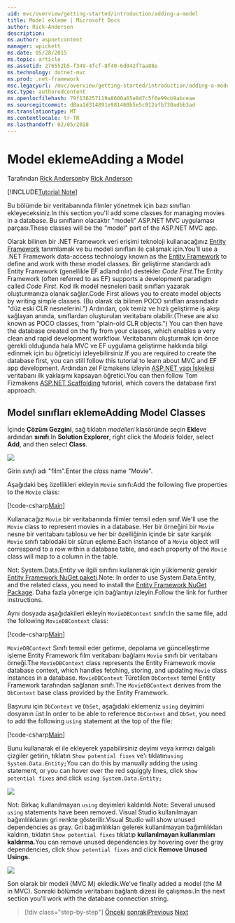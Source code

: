 ```yaml
---
uid: mvc/overview/getting-started/introduction/adding-a-model
title: Model ekleme | Microsoft Docs
author: Rick-Anderson
description: 
ms.author: aspnetcontent
manager: wpickett
ms.date: 05/28/2015
ms.topic: article
ms.assetid: 276552b5-f349-4fcf-8f40-6d042f7aa88e
ms.technology: dotnet-mvc
ms.prod: .net-framework
msc.legacyurl: /mvc/overview/getting-started/introduction/adding-a-model
msc.type: authoredcontent
ms.openlocfilehash: 79f136257119a8600a65e8d7c5f6e99cb9abceae
ms.sourcegitcommit: d8aa1d314891e981460b5e5c912afb730adbb3ad
ms.translationtype: MT
ms.contentlocale: tr-TR
ms.lasthandoff: 02/05/2018
---
```

<a name="adding-a-model"></a><span data-ttu-id="c9f3d-102">Model ekleme</span><span class="sxs-lookup"><span data-stu-id="c9f3d-102">Adding a Model</span></span>
====================
<span data-ttu-id="c9f3d-103">Tarafından [Rick Anderson](https://github.com/Rick-Anderson)</span><span class="sxs-lookup"><span data-stu-id="c9f3d-103">by [Rick Anderson](https://github.com/Rick-Anderson)</span></span>

[!INCLUDE[Tutorial Note](sample/code-location.md)]

<span data-ttu-id="c9f3d-104">Bu bölümde bir veritabanında filmler yönetmek için bazı sınıfları ekleyeceksiniz.</span><span class="sxs-lookup"><span data-stu-id="c9f3d-104">In this section you'll add some classes for managing movies in a database.</span></span> <span data-ttu-id="c9f3d-105">Bu sınıfların olacaktır &quot;modeli&quot; ASP.NET MVC uygulaması parçası.</span><span class="sxs-lookup"><span data-stu-id="c9f3d-105">These classes will be the &quot;model&quot; part of the ASP.NET MVC app.</span></span>

<span data-ttu-id="c9f3d-106">Olarak bilinen bir .NET Framework veri erişimi teknoloji kullanacağınız [Entity Framework](https://docs.microsoft.com/ef/) tanımlamak ve bu modeli sınıfları ile çalışmak için.</span><span class="sxs-lookup"><span data-stu-id="c9f3d-106">You'll use a .NET Framework data-access technology known as the [Entity Framework](https://docs.microsoft.com/ef/) to define and work with these model classes.</span></span> <span data-ttu-id="c9f3d-107">Bir geliştirme standardı adlı Entity Framework (genellikle EF adlandırılır) destekler *Code First*.</span><span class="sxs-lookup"><span data-stu-id="c9f3d-107">The Entity Framework (often referred to as EF) supports a development paradigm called *Code First*.</span></span> <span data-ttu-id="c9f3d-108">Kod ilk model nesneleri basit sınıfları yazarak oluşturmanıza olanak sağlar.</span><span class="sxs-lookup"><span data-stu-id="c9f3d-108">Code First allows you to create model objects by writing simple classes.</span></span> <span data-ttu-id="c9f3d-109">(Bu olarak da bilinen POCO sınıfları arasındadır &quot;düz eski CLR nesnelerini.&quot;) Ardından, çok temiz ve hızlı geliştirme iş akışı sağlayan anında, sınıflardan oluşturulan veritabanı olabilir.</span><span class="sxs-lookup"><span data-stu-id="c9f3d-109">(These are also known as POCO classes, from &quot;plain-old CLR objects.&quot;) You can then have the database created on the fly from your classes, which enables a very clean and rapid development workflow.</span></span> <span data-ttu-id="c9f3d-110">Veritabanını oluşturmak için önce gerekli olduğunda hala MVC ve EF uygulama geliştirme hakkında bilgi edinmek için bu öğreticiyi izleyebilirsiniz.</span><span class="sxs-lookup"><span data-stu-id="c9f3d-110">If you are required to create the database first, you can still follow this tutorial to learn about MVC and EF app development.</span></span> <span data-ttu-id="c9f3d-111">Ardından zel Fizmakens izleyin [ASP.NET yapı İskelesi](xref:visual-studio/overview/2013/aspnet-scaffolding-overview) veritabanı ilk yaklaşımı kapsayan öğretici.</span><span class="sxs-lookup"><span data-stu-id="c9f3d-111">You can then follow Tom Fizmakens [ASP.NET Scaffolding](xref:visual-studio/overview/2013/aspnet-scaffolding-overview) tutorial, which covers the database first approach.</span></span>

## <a name="adding-model-classes"></a><span data-ttu-id="c9f3d-112">Model sınıfları ekleme</span><span class="sxs-lookup"><span data-stu-id="c9f3d-112">Adding Model Classes</span></span>

<span data-ttu-id="c9f3d-113">İçinde **Çözüm Gezgini**, sağ tıklatın *modelleri* klasöründe seçin **Ekle**ve ardından **sınıfı**.</span><span class="sxs-lookup"><span data-stu-id="c9f3d-113">In **Solution Explorer**, right click the *Models* folder, select **Add**, and then select **Class**.</span></span>

![](adding-a-model/_static/image1.png)

<span data-ttu-id="c9f3d-114">Girin *sınıfı* adı &quot;film&quot;.</span><span class="sxs-lookup"><span data-stu-id="c9f3d-114">Enter the *class* name &quot;Movie&quot;.</span></span>

<span data-ttu-id="c9f3d-115">Aşağıdaki beş özellikleri ekleyin `Movie` sınıfı:</span><span class="sxs-lookup"><span data-stu-id="c9f3d-115">Add the following five properties to the `Movie` class:</span></span>

[!code-csharp[Main](adding-a-model/samples/sample1.cs)]

<span data-ttu-id="c9f3d-116">Kullanacağız `Movie` bir veritabanında filmler temsil eden sınıf.</span><span class="sxs-lookup"><span data-stu-id="c9f3d-116">We'll use the `Movie` class to represent movies in a database.</span></span> <span data-ttu-id="c9f3d-117">Her bir örneğini bir `Movie` nesne bir veritabanı tablosu ve her bir özelliğinin içinde bir satır karşılık `Movie` sınıfı tablodaki bir sütun eşleme.</span><span class="sxs-lookup"><span data-stu-id="c9f3d-117">Each instance of a `Movie` object will correspond to a row within a database table, and each property of the `Movie` class will map to a column in the table.</span></span>

<span data-ttu-id="c9f3d-118">Not: System.Data.Entity ve ilgili sınıfını kullanmak için yüklemeniz gerekir [Entity Framework NuGet paketi](https://www.nuget.org/packages/EntityFramework/).</span><span class="sxs-lookup"><span data-stu-id="c9f3d-118">Note: In order to use System.Data.Entity, and the related class, you need to install the [Entity Framework NuGet Package](https://www.nuget.org/packages/EntityFramework/).</span></span> <span data-ttu-id="c9f3d-119">Daha fazla yönerge için bağlantıyı izleyin.</span><span class="sxs-lookup"><span data-stu-id="c9f3d-119">Follow the link for further instructions.</span></span>

<span data-ttu-id="c9f3d-120">Aynı dosyada aşağıdakileri ekleyin `MovieDBContext` sınıfı:</span><span class="sxs-lookup"><span data-stu-id="c9f3d-120">In the same file, add the following `MovieDBContext` class:</span></span>

[!code-csharp[Main](adding-a-model/samples/sample2.cs?highlight=2,15-18)]

<span data-ttu-id="c9f3d-121">`MovieDBContext` Sınıfı temsil eder getirme, depolama ve güncelleştirme işleme Entity Framework film veritabanı bağlamı `Movie` sınıfı bir veritabanı örneği.</span><span class="sxs-lookup"><span data-stu-id="c9f3d-121">The `MovieDBContext` class represents the Entity Framework movie database context, which handles fetching, storing, and updating `Movie` class instances in a database.</span></span> <span data-ttu-id="c9f3d-122">`MovieDBContext` Türetilen `DbContext` temel Entity Framework tarafından sağlanan sınıfı.</span><span class="sxs-lookup"><span data-stu-id="c9f3d-122">The `MovieDBContext` derives from the `DbContext` base class provided by the Entity Framework.</span></span>

<span data-ttu-id="c9f3d-123">Başvuru için `DbContext` ve `DbSet`, aşağıdaki eklemeniz `using` deyimini dosyanın üst:</span><span class="sxs-lookup"><span data-stu-id="c9f3d-123">In order to be able to reference `DbContext` and `DbSet`, you need to add the following `using` statement at the top of the file:</span></span>

[!code-csharp[Main](adding-a-model/samples/sample3.cs)]

<span data-ttu-id="c9f3d-124">Bunu kullanarak el ile ekleyerek yapabilirsiniz deyimi veya kırmızı dalgalı çizgiler getirin, tıklatın `Show potential fixes` ve'ı tıklatın`using System.Data.Entity;`</span><span class="sxs-lookup"><span data-stu-id="c9f3d-124">You can do this by manually adding the using statement, or you can hover over the red squiggly lines, click `Show potential fixes` and click `using System.Data.Entity;`</span></span>

![](adding-a-model/_static/image2.png)

<span data-ttu-id="c9f3d-125">Not: Birkaç kullanılmayan `using` deyimleri kaldırıldı.</span><span class="sxs-lookup"><span data-stu-id="c9f3d-125">Note: Several unused `using` statements have been removed.</span></span> <span data-ttu-id="c9f3d-126">Visual Studio kullanılmayan bağımlılıklarını gri renkte gösterilir.</span><span class="sxs-lookup"><span data-stu-id="c9f3d-126">Visual Studio will show unused dependencies as gray.</span></span> <span data-ttu-id="c9f3d-127">Gri bağımlılıkları gelerek kullanılmayan bağımlılıkları kaldırın, tıklatın `Show potential fixes` tıklatıp **kullanılmayan kullanımları kaldırma.**</span><span class="sxs-lookup"><span data-stu-id="c9f3d-127">You can remove unused dependencies by hovering over the gray dependencies, click `Show potential fixes` and click **Remove Unused Usings.**</span></span>

![](adding-a-model/_static/image3.png)

<span data-ttu-id="c9f3d-128">Son olarak bir modeli (MVC M) ekledik.</span><span class="sxs-lookup"><span data-stu-id="c9f3d-128">We've finally added a model (the M in MVC).</span></span> <span data-ttu-id="c9f3d-129">Sonraki bölümde veritabanı bağlantı dizesi ile çalışması.</span><span class="sxs-lookup"><span data-stu-id="c9f3d-129">In the next section you'll work with the database connection string.</span></span>

>[!div class="step-by-step"]
<span data-ttu-id="c9f3d-130">[Önceki](adding-a-view.md)
[sonraki](creating-a-connection-string.md)</span><span class="sxs-lookup"><span data-stu-id="c9f3d-130">[Previous](adding-a-view.md)
[Next](creating-a-connection-string.md)</span></span>
